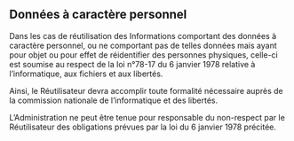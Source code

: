 ## Données à caractère personnel

Dans les cas de réutilisation des Informations comportant des données à caractère personnel, ou ne comportant pas de telles données mais ayant pour objet ou pour effet de réidentifier des personnes physiques, celle-ci est soumise au respect de la loi n°78-17 du 6 janvier 1978 relative à l’informatique, aux fichiers et aux libertés.

Ainsi, le Réutilisateur devra accomplir toute formalité nécessaire auprès de la commission nationale de l’informatique et des libertés.

L’Administration ne peut être tenue pour responsable du non-respect par le Réutilisateur des obligations prévues par la loi du 6 janvier 1978 précitée.
